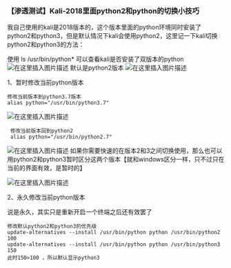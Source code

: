### 【渗透测试】Kali-2018里面python2和python的切换小技巧

我自己使用的kali是2018版本的，这个版本里面的python环境同时安装了python2和python3，但是默认情况下kali会使用python2，这里记一下kali切换python2和python3的方法：

使用 ls /usr/bin/python* 可以查看kali是否安装了双版本的python
 ![在这里插入图片描述](https://img-blog.csdnimg.cn/20200607003232462.png?x-oss-process=image/watermark,type_ZmFuZ3poZW5naGVpdGk,shadow_10,text_aHR0cHM6Ly9ibG9nLmNzZG4ubmV0L3dlaXhpbl80Mjc0MjY1OA==,size_16,color_FFFFFF,t_70)
 默认是python2版本
 ![在这里插入图片描述](https://img-blog.csdnimg.cn/20200607003948728.png)

1、暂时修改当前python版本

```
修改当前版本到python3.7版本
alias python="/usr/bin/python3.7"    
```

![在这里插入图片描述](https://img-blog.csdnimg.cn/20200607003915977.png)

```
 修改当前版本回到python2
 alias python="/usr/bin/python2.7" 
```

![在这里插入图片描述](https://img-blog.csdnimg.cn/20200607004236883.png)
 如果你需要快速的在版本2和3之间切换使用，那么也可以用python2和python3暂时区分这两个版本【就和windows区分一样，只不过只在当前的界面有效，是暂时的】

![在这里插入图片描述](https://img-blog.csdnimg.cn/20200607004457882.png)

2、永久修改当前python版本

说是永久，其实只是重新开启一个终端之后还有效罢了

```
修改默认python2和python3的优先级
update-alternatives --install /usr/bin/python python /usr/bin/python2 100
update-alternatives --install /usr/bin/python python /usr/bin/python3 150
此时150>100 ，所以默认显示python3 
```